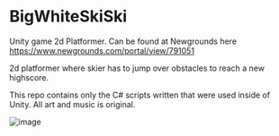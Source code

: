 # BigWhiteSkiSki
Unity game 2d Platformer. Can be found at Newgrounds here https://www.newgrounds.com/portal/view/791051

2d platformer where skier has to jump over obstacles to reach a new highscore.

This repo contains only the C# scripts written that were used inside of Unity. All art and music is original.

![image](https://user-images.githubusercontent.com/26236431/146621962-21b26237-14cd-4b81-bb77-c80b84c53cce.png)

